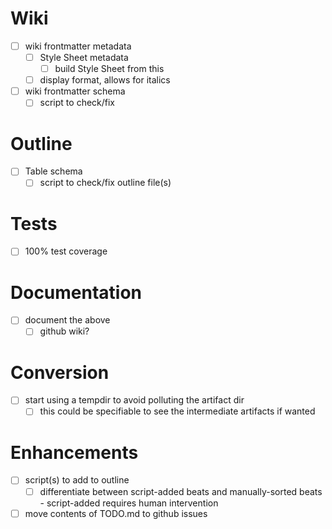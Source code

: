 # Wiki
- [ ] wiki frontmatter metadata
  - [ ] Style Sheet metadata
    - [ ] build Style Sheet from this
  - [ ] display format, allows for italics
- [ ] wiki frontmatter schema
  - [ ] script to check/fix

# Outline
- [ ] Table schema
  - [ ] script to check/fix outline file(s)

# Tests
- [ ] 100% test coverage

# Documentation
- [ ] document the above
  - [ ] github wiki?

# Conversion
- [ ] start using a tempdir to avoid polluting the artifact dir
  - [ ] this could be specifiable to see the intermediate artifacts if wanted

# Enhancements
- [ ] script(s) to add to outline
  - [ ] differentiate between script-added beats and manually-sorted beats - script-added requires human intervention
- [ ] move contents of TODO.md to github issues
